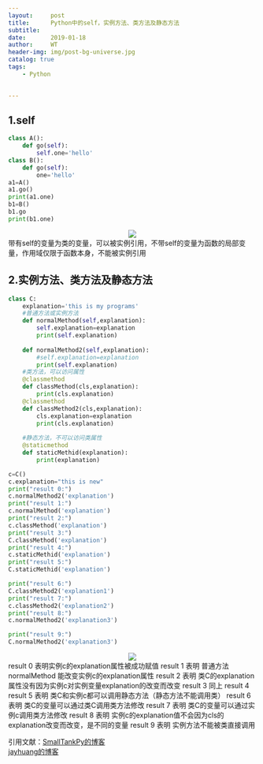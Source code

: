 ```yaml
---
layout:     post
title:      Python中的self，实例方法、类方法及静态方法
subtitle:   
date:       2019-01-18
author:     WT
header-img: img/post-bg-universe.jpg
catalog: true
tags:
    - Python

    
---
```



## 1.self
``` python
class A():
    def go(self):
        self.one='hello'
class B():
    def go(self):
        one='hello'
a1=A()
a1.go()
print(a1.one)
b1=B()
b1.go
print(b1.one)
```
<center><img src="http://www.spatial.pro/img/I20191024python1.png"   /></center>
带有self的变量为类的变量，可以被实例引用，不带self的变量为函数的局部变量，作用域仅限于函数本身，不能被实例引用


## 2.实例方法、类方法及静态方法
``` python
class C:
    explanation='this is my programs'
    #普通方法或实例方法
    def normalMethod(self,explanation):
        self.explanation=explanation
        print(self.explanation)
        
    def normalMethod2(self,explanation):
        #self.explanation=explanation
        print(self.explanation)
    #类方法，可以访问属性
    @classmethod
    def classMethod(cls,explanation):
        print(cls.explanation)
    @classmethod
    def classMethod2(cls,explanation):
        cls.explanation=explanation
        print(cls.explanation)       
        
    #静态方法，不可以访问类属性
    @staticmethod
    def staticMethid(explanation):
        print(explanation)

c=C()
c.explanation="this is new"
print("result 0:")
c.normalMethod2('explanation')
print("result 1:")
c.normalMethod('explanation')
print("result 2:")
c.classMethod('explanation')
print("result 3:")
C.classMethod('explanation')
print("result 4:")
c.staticMethid('explanation')
print("result 5:")
C.staticMethid('explanation')

print("result 6:")
C.classMethod2('explanation1')
print("result 7:")
c.classMethod2('explanation2')
print("result 8:")
c.normalMethod2('explanation3')

print("result 9:")
C.normalMethod2('explanation3')
```

<center><img src="http://www.spatial.pro/img/I20191024python1.png"   /></center>
result 0 表明实例c的explanation属性被成功赋值
result 1 表明 普通方法 normalMethod 能改变实例c的explanation属性
result 2 表明 类C的explanation属性没有因为实例c对实例变量explanation的改变而改变
result 3 同上
result 4 result 5 表明 类C和实例c都可以调用静态方法（静态方法不能调用类）
result 6 表明 类C的变量可以通过类C调用类方法修改
result 7 表明 类C的变量可以通过实例c调用类方法修改
result 8 表明 实例c的explanation值不会因为cls的explanation改变而改变，是不同的变量
result 9 表明 实例方法不能被类直接调用





引用文献：[SmallTankPy的博客](https://blog.csdn.net/SmallTankPy/article/details/54945135)  
          [jayhuang的博客](https://www.cnblogs.com/jayliu/p/9030725.html)  
		
	  
  
  
  
